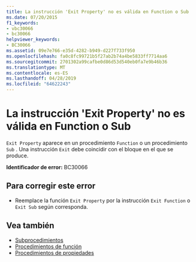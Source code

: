 ```yaml
---
title: La instrucción 'Exit Property' no es válida en Function o Sub
ms.date: 07/20/2015
f1_keywords:
- vbc30066
- bc30066
helpviewer_keywords:
- BC30066
ms.assetid: 09e7e766-e35d-4282-b949-d227f733f950
ms.openlocfilehash: fa0c8fc99721b5f27ab2b74a4be5833ff7714aa6
ms.sourcegitcommit: 2701302a99cafbe0d86d53d540eb0fa7e9b46b36
ms.translationtype: MT
ms.contentlocale: es-ES
ms.lasthandoff: 04/28/2019
ms.locfileid: "64622243"
---
```

# <a name="exit-property-is-not-valid-in-a-function-or-sub"></a>La instrucción 'Exit Property' no es válida en Function o Sub
`Exit Property` aparece en un procedimiento `Function` o un procedimiento `Sub` . Una instrucción `Exit` debe coincidir con el bloque en el que se produce.  
  
 **Identificador de error:** BC30066  
  
## <a name="to-correct-this-error"></a>Para corregir este error  
  
- Reemplace la función `Exit Property` por la instrucción `Exit Function` o `Exit Sub` según corresponda.  
  
## <a name="see-also"></a>Vea también

- [Subprocedimientos](../../visual-basic/programming-guide/language-features/procedures/sub-procedures.md)
- [Procedimientos de función](../../visual-basic/programming-guide/language-features/procedures/function-procedures.md)
- [Procedimientos de propiedades](../../visual-basic/programming-guide/language-features/procedures/property-procedures.md)
